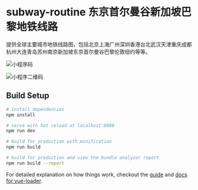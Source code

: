 # subway-routine 东京首尔曼谷新加坡巴黎地铁线路

提供全球主要城市地铁线路图，包括北京上海广州深圳香港台北武汉天津重庆成都杭州大连青岛苏州南京新加坡东京首尔曼谷巴黎伦敦纽约等等。

![小程序码](https://i.loli.net/2019/02/14/5c654bbce124c.jpg)

![小程序二维码](https://i.loli.net/2019/02/14/5c654be53c85b.jpg)

## Build Setup

``` bash
# install dependencies
npm install

# serve with hot reload at localhost:8080
npm run dev

# build for production with minification
npm run build

# build for production and view the bundle analyzer report
npm run build --report
```

For detailed explanation on how things work, checkout the [guide](http://vuejs-templates.github.io/webpack/) and [docs for vue-loader](http://vuejs.github.io/vue-loader).

